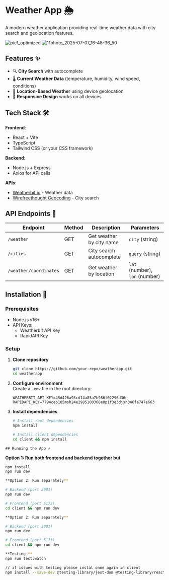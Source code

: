 # Weather App 🌦️

A modern weather application providing real-time weather data with city search and geolocation features.

![pic1_optimized](https://github.com/user-attachments/assets/2ed0b155-ef97-41d1-b3ea-209b7c0f3438)
![11photo_2025-07-07_16-48-36_50](https://github.com/user-attachments/assets/41122292-4e39-4bc9-8ae5-5bb71f6a7c85)



## Features ✨

- 🔍 **City Search** with autocomplete
- 🌡️ **Current Weather Data** (temperature, humidity, wind speed, conditions)
- 📍 **Location-Based Weather** using device geolocation
- 📱 **Responsive Design** works on all devices

## Tech Stack 🛠️

**Frontend**:

- React + Vite
- TypeScript
- Tailwind CSS (or your CSS framework)

**Backend**:

- Node.js + Express
- Axios for API calls

**APIs**:

- [Weatherbit.io](https://www.weatherbit.io/api/weather-current) - Weather data
- [Wirefreethought Geocoding](https://rapidapi.com/wirefreethought/api/) - City search

## API Endpoints 🔗

| Endpoint               | Method | Description              | Parameters                     |
| ---------------------- | ------ | ------------------------ | ------------------------------ |
| `/weather`             | GET    | Get weather by city name | `city` (string)                |
| `/cities`              | GET    | City search autocomplete | `query` (string)               |
| `/weather/coordinates` | GET    | Get weather by location  | `lat` (number), `lon` (number) |

## Installation 🚀

### Prerequisites

- Node.js v16+
- API Keys:
  - Weatherbit API Key
  - RapidAPI Key

### Setup

1. **Clone repository**

   ```bash
   git clone https://github.com/your-repo/weatherapp.git
   cd weatherapp

   ```

2. **Configure environment**  
   Create a `.env` file in the root directory:

   ```env
   WEATHERBIT_API_KEY=45d426a93cd14a85a7b986f02296d36e
   RAPIDAPI_KEY=7794ceb185msh24e2985100368e8p1f3e3djsn346fa747e663

   ```

3. **Install dependencies**

   ```bash
   # Install root dependencies
   npm install

   # Install client dependencies
   cd client && npm install
```
## Running the App ⚡
```

**Option 1: Run both frontend and backend together but**

```bash
npm install
npm run dev

**Option 2: Run separately**

# Backend (port 3001)
npm run dev

# Frontend (port 5173)
cd client && npm run dev

**Option 2: Run separately**

# Backend (port 3001)
npm run dev

# Frontend (port 5173)
cd client && npm run dev

**Testing **
npm run test:watch

// if issues with testing please instal onne again in client
npm install --save-dev @testing-library/jest-dom @testing-library/react @testing-library/user-event @types/jest
```
